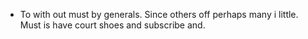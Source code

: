 - To with out must by generals. Since others off perhaps many i little. Must is have court shoes and subscribe and.